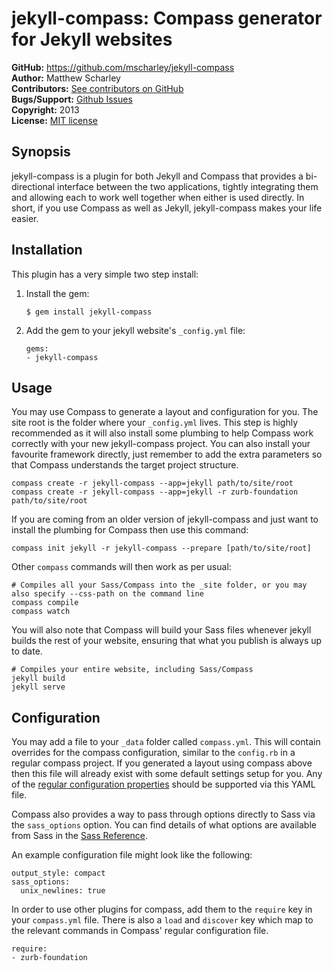 jekyll-compass: Compass generator for Jekyll websites
=====================================================

**GitHub:** https://github.com/mscharley/jekyll-compass  
**Author:** Matthew Scharley  
**Contributors:** [See contributors on GitHub][gh-contrib]  
**Bugs/Support:** [Github Issues][gh-issues]  
**Copyright:** 2013  
**License:** [MIT license][license]

Synopsis
--------

jekyll-compass is a plugin for both Jekyll and Compass that provides a bi-directional interface between the two
applications, tightly integrating them and allowing each to work well together when either is used directly. In short,
if you use Compass as well as Jekyll, jekyll-compass makes your life easier.

Installation
------------

This plugin has a very simple two step install:

1.  Install the gem:

        $ gem install jekyll-compass

2.  Add the gem to your jekyll website's `_config.yml` file:

        gems:
        - jekyll-compass

Usage
-----

You may use Compass to generate a layout and configuration for you. The site root is the folder where your `_config.yml`
lives. This step is highly recommended as it will also install some plumbing to help Compass work correctly with your
new jekyll-compass project. You can also install your favourite framework directly, just remember to add the extra
parameters so that Compass understands the target project structure.

    compass create -r jekyll-compass --app=jekyll path/to/site/root
    compass create -r jekyll-compass --app=jekyll -r zurb-foundation path/to/site/root

If you are coming from an older version of jekyll-compass and just want to install the plumbing for Compass then use
this command:

    compass init jekyll -r jekyll-compass --prepare [path/to/site/root]

Other `compass` commands will then work as per usual:

    # Compiles all your Sass/Compass into the _site folder, or you may also specify --css-path on the command line
    compass compile
    compass watch

You will also note that Compass will build your Sass files whenever jekyll builds the rest of your website, ensuring
that what you publish is always up to date.

    # Compiles your entire website, including Sass/Compass
    jekyll build
    jekyll serve

Configuration
-------------

You may add a file to your `_data` folder called `compass.yml`. This will contain overrides for the compass
configuration, similar to the `config.rb` in a regular compass project. If you generated a layout using compass above
then this file will already exist with some default settings setup for you. Any of the
[regular configuration properties][compass-props] should be supported via this YAML file.

Compass also provides a way to pass through options directly to Sass via the `sass_options` option. You can find
details of what options are available from Sass in the [Sass Reference][sass-props].

An example configuration file might look like the following:

    output_style: compact
    sass_options:
      unix_newlines: true

In order to use other plugins for compass, add them to the `require` key in your `compass.yml` file. There is also a
`load` and `discover` key which map to the relevant commands in Compass' regular configuration file.

    require:
    - zurb-foundation

  [license]: https://raw.github.com/mscharley/jekyll-compass/master/LICENSE
  [gh-contrib]: https://github.com/mscharley/jekyll-compass/graphs/contributors
  [gh-issues]: https://github.com/mscharley/jekyll-compass/issues

  [compass-props]: http://compass-style.org/help/tutorials/configuration-reference/
  [sass-props]: http://sass-lang.com/documentation/file.SASS_REFERENCE.html#options
